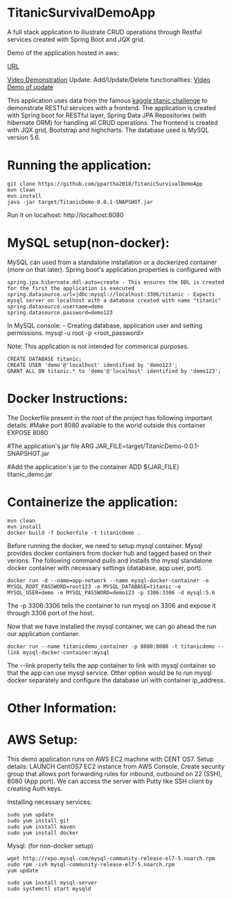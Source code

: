 # TitanicSurvivalDemoApp
A full stack application to illustrate CRUD operations through Restful services created with Spring Boot and JQX grid.

Demo of the application hosted in aws: 

<a href="http://ec2-3-86-103-32.compute-1.amazonaws.com:8080/">URL</a>

<a href="https://youtu.be/rrcqo9NMdzU">Video Demonstration</a>
Update: Add/Update/Delete functionalities: <a href="https://youtu.be/7e32zDFEkt0">Video Demo of update</a>

This application uses data from the famous [kaggle titanic challenge](https://www.kaggle.com/c/titanic/data) to demonstrate RESTful services with a frontend.
The application is created with Spring boot for RESTful layer, Spring Data JPA Repositories (with hibernate ORM) for handling all CRUD operations. The frontend is created with JQX grid, Bootstrap and highcharts. The database used is MySQL version 5.6.

# Running the application:

```
git clone https://github.com/ppartha2018/TitanicSurvivalDemoApp
mvn clean
mvn install
java -jar target/TitanicDemo-0.0.1-SNAPSHOT.jar
```
Run it on localhost: http://localhost:8080

# MySQL setup(non-docker):

MySQL can used from a standalone installation or a dockerized container (more on that later).
Spring boot's application.properties is configured with 
```
spring.jpa.hibernate.ddl-auto=create - This ensures the DDL is created for the first the application is executed
spring.datasource.url=jdbc:mysql://localhost:3306/titanic - Expects mysql server on localhost with a database created with name "titanic"
spring.datasource.username=demo
spring.datasource.password=demo123
```

In MySQL console: - Creating database, application user and setting permissions.
mysql -u root -p
<root_password>

Note:
This application is not intended for commerical purposes.
```
CREATE DATABASE titanic;
CREATE USER 'demo'@'localhost' identified by 'demo123';
GRANT ALL ON titanic.* to 'demo'@'localhost' identified by 'demo123';
```

# Docker Instructions:
The Dockerfile present in the root of the project has following important details:
#Make port 8080 available to the world outside this container
EXPOSE 8080

#The application's jar file
ARG JAR_FILE=target/TitanicDemo-0.0.1-SNAPSHOT.jar

#Add the application's jar to the container
ADD ${JAR_FILE} titanic_demo.jar

# Containerize the application:
```
mvn clean
mvn install
docker build -f Dockerfile -t titanicdemo .
```

Before running the docker, we need to setup mysql container.
Mysql provides docker containers from docker hub and tagged based on their verions. The following command pulls and installs the mysql standalone docker container with necessary settings (database, app user, port).

```
docker run -d --name=app-network --name mysql-docker-container -e MYSQL_ROOT_PASSWORD=root123 -e MYSQL_DATABASE=titanic -e MYSQL_USER=demo -e MYSQL_PASSWORD=demo123 -p 3306:3306 -d mysql:5.6
```

The -p 3306:3306 tells the container to run mysql on 3306 and expose it through 3306 port of the host.

Now that we have installed the mysql container, we can go ahead the run our application contianer.
```
docker run --name titanicdemo_container -p 8080:8080 -t titanicdemo --link mysql-docker-container:mysql
```

The --link property tells the app container to link with mysql container so that the app can use mysql service. Other option would be to run mysql docker separately and configure the database url with container ip_address.

# Other Information:
# AWS Setup:
This demo application runs on AWS EC2 machine with CENT OS7. 
Setup details:
LAUNCH CentOS7 EC2 instance from AWS Console.
Create security group that allows port forwarding rules for inbound, outbound on 22 (SSH), 8080 (App port).
We can access the server with Putty like SSH client by creating Auth keys.

Installing necessary services:
```
sudo yum update
sudo yum install git
sudo yum install maven
sudo yum install docker
```

Mysql: (for non-docker setup)

```
wget http://repo.mysql.com/mysql-community-release-el7-5.noarch.rpm
sudo rpm -ivh mysql-community-release-el7-5.noarch.rpm
yum update

sudo yum install mysql-server
sudo systemctl start mysqld
```
